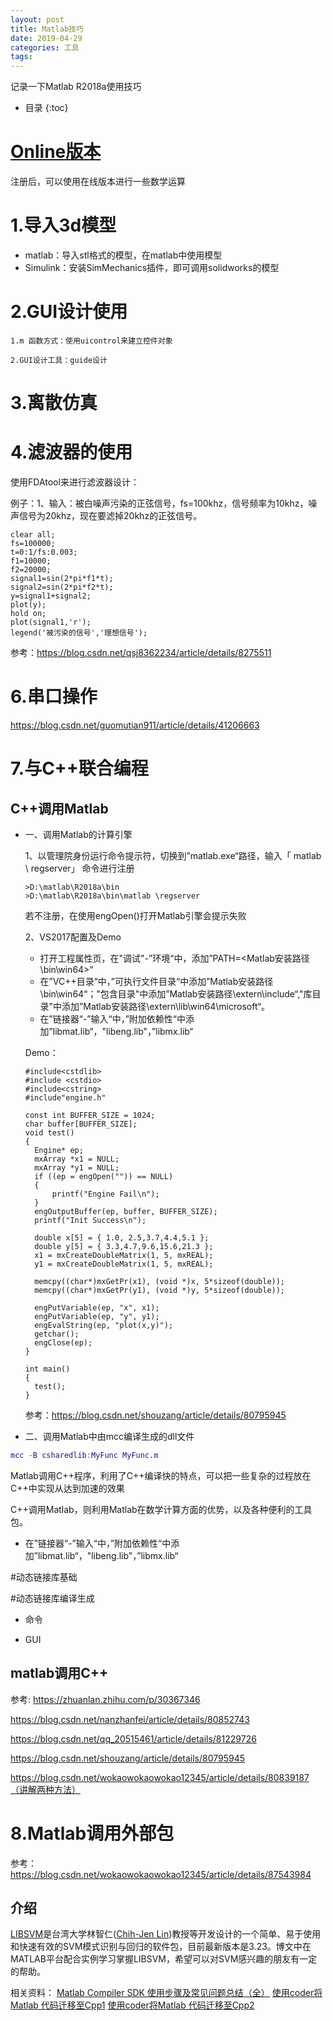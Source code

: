 ```yaml
---
layout: post
title: Matlab技巧
date: 2019-04-29 
categories: 工具
tags: 
---
```

记录一下Matlab R2018a使用技巧

*  目录
{:toc}

# [Online版本](https://matlab.mathworks.com/)
注册后，可以使用在线版本进行一些数学运算

# 1.导入3d模型
- matlab：导入stl格式的模型，在matlab中使用模型
- Simulink：安装SimMechanics插件，即可调用solidworks的模型

# 2.GUI设计使用
    1.m 函数方式：使用uicontrol来建立控件对象
    
    2.GUI设计工具：guide设计

# 3.离散仿真



# 4.滤波器的使用

使用FDAtool来进行滤波器设计：

例子：1、输入：被白噪声污染的正弦信号，fs=100khz，信号频率为10khz，噪声信号为20khz，现在要滤掉20khz的正弦信号。

```
clear all;
fs=100000;
t=0:1/fs:0.003;
f1=10000;
f2=20000;
signal1=sin(2*pi*f1*t);
signal2=sin(2*pi*f2*t);
y=signal1+signal2;
plot(y);
hold on;
plot(signal1,'r');
legend('被污染的信号','理想信号');
```

参考：https://blog.csdn.net/qsj8362234/article/details/8275511

# 6.串口操作

<https://blog.csdn.net/guomutian911/article/details/41206663>

# 7.与C++联合编程

## C++调用Matlab

- 一、调用Matlab的计算引擎

  1、以管理院身份运行命令提示符，切换到”matlab.exe“路径，输入「 matlab  \ regserver」 命令进行注册

  ```
  >D:\matlab\R2018a\bin
  >D:\matlab\R2018a\bin\matlab \regserver
  ```

  若不注册，在使用engOpen()打开Matlab引擎会提示失败

  

  2、VS2017配置及Demo

  - 打开工程属性页，在"调试"-”环境“中，添加”PATH=<Matlab安装路径\bin\win64>“
  - 在”VC++目录“中，”可执行文件目录“中添加”Matlab安装路径\bin\win64“；"包含目录"中添加”Matlab安装路径\extern\include“,"库目录"中添加”Matlab安装路径\extern\lib\win64\microsoft“。
  - 在”链接器“-”输入“中，”附加依赖性“中添加”libmat.lib“，"libeng.lib"，”libmx.lib“

  Demo：

  ```
  #include<cstdlib>
  #include <cstdio>
  #include<cstring>
  #include"engine.h"
  
  const int BUFFER_SIZE = 1024;
  char buffer[BUFFER_SIZE];
  void test()
  {
  	Engine* ep;
  	mxArray *x1 = NULL;
  	mxArray *y1 = NULL;
  	if ((ep = engOpen("")) == NULL)
  	{
  		printf("Engine Fail\n");
  	}
  	engOutputBuffer(ep, buffer, BUFFER_SIZE);
  	printf("Init Success\n");
  
  	double x[5] = { 1.0, 2.5,3.7,4.4,5.1 };
  	double y[5] = { 3.3,4.7,9.6,15.6,21.3 };
  	x1 = mxCreateDoubleMatrix(1, 5, mxREAL);
  	y1 = mxCreateDoubleMatrix(1, 5, mxREAL);
  
  	memcpy((char*)mxGetPr(x1), (void *)x, 5*sizeof(double));
  	memcpy((char*)mxGetPr(y1), (void *)y, 5*sizeof(double));
  
  	engPutVariable(ep, "x", x1);
  	engPutVariable(ep, "y", y1);
  	engEvalString(ep, "plot(x,y)");
  	getchar();
  	engClose(ep);
  }
  
  int main()
  {
  	test();
  }
  ```

  参考：https://blog.csdn.net/shouzang/article/details/80795945

- 二、调用Matlab中由mcc编译生成的dll文件

```matlab
mcc -B csharedlib:MyFunc MyFunc.m
```

Matlab调用C++程序，利用了C++编译快的特点，可以把一些复杂的过程放在C++中实现从达到加速的效果

C++调用Matlab，则利用Matlab在数学计算方面的优势，以及各种便利的工具包。



- 在”链接器“-”输入“中，”附加依赖性“中添加”libmat.lib“，"libeng.lib"，”libmx.lib“

#动态链接库基础



#动态链接库编译生成

- 命令



- GUI





## matlab调用C++



参考: https://zhuanlan.zhihu.com/p/30367346

https://blog.csdn.net/nanzhanfei/article/details/80852743

https://blog.csdn.net/qq_20515461/article/details/81229726

https://blog.csdn.net/shouzang/article/details/80795945

https://blog.csdn.net/wokaowokaowokao12345/article/details/80839187（讲解两种方法）



# 8.Matlab调用外部包

参考：https://blog.csdn.net/wokaowokaowokao12345/article/details/87543984

## 介绍

[LIBSVM](https://www.csie.ntu.edu.tw/~cjlin/libsvm/index.html)是台湾大学林智仁([Chih-Jen Lin](https://www.csie.ntu.edu.tw/~cjlin/index.html))教授等开发设计的一个简单、易于使用和快速有效的SVM模式识别与回归的软件包，目前最新版本是3.23。博文中在MATLAB平台配合实例学习掌握LIBSVM，希望可以对SVM感兴趣的朋友有一定的帮助。

相关资料：
[Matlab Compiler SDK 使用步骤及常见问题总结（全）](https://www.twblogs.net/a/5b8d0fa12b717718833a3505/zh-cn)
[使用coder将Matlab 代码迁移至Cpp1](https://blog.csdn.net/lijiayu2015/article/details/53440066)
[使用coder将Matlab 代码迁移至Cpp2](https://blog.csdn.net/lijiayu2015/article/details/53440129)






